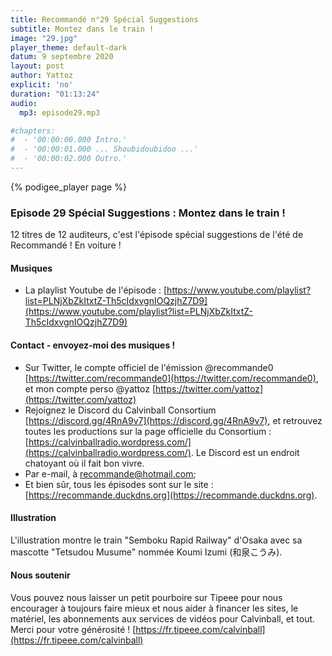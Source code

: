 ```yaml
---
title: Recommandé n°29 Spécial Suggestions
subtitle: Montez dans le train !
image: "29.jpg"
player_theme: default-dark
datum: 9 septembre 2020
layout: post
author: Yattoz
explicit: 'no'
duration: "01:13:24"
audio:
  mp3: episode29.mp3

#chapters:
#  - '00:00:00.000 Intro.'
#  - '00:00:01.000 ... Shoubidoubidoo ...'
#  - '00:00:02.000 Outro.'
---
```


{% podigee_player page %}

### Episode 29 Spécial Suggestions : Montez dans le train !

12 titres de 12 auditeurs, c'est l'épisode spécial suggestions de l'été de Recommandé ! En voiture !

#### Musiques

  * La playlist Youtube de l'épisode : [https://www.youtube.com/playlist?list=PLNjXbZkItxtZ-Th5cIdxvgnIOQzjhZ7D9](https://www.youtube.com/playlist?list=PLNjXbZkItxtZ-Th5cIdxvgnIOQzjhZ7D9)


#### Contact - envoyez-moi des musiques !

- Sur Twitter, le compte officiel de l'émission @recommande0 [https://twitter.com/recommande0](https://twitter.com/recommande0), et mon compte perso @yattoz [https://twitter.com/yattoz](https://twitter.com/yattoz)
- Rejoignez le Discord du Calvinball Consortium [https://discord.gg/4RnA9v7](https://discord.gg/4RnA9v7), et retrouvez toutes les productions sur la page officielle du Consortium : [https://calvinballradio.wordpress.com/](https://calvinballradio.wordpress.com/). Le Discord est un endroit chatoyant où il fait bon vivre.
- Par e-mail, à recommande@hotmail.com;
- Et bien sûr, tous les épisodes sont sur le site : [https://recommande.duckdns.org](https://recommande.duckdns.org).


#### Illustration

L'illustration montre le train "Semboku Rapid Railway" d'Osaka avec sa mascotte "Tetsudou Musume" nommée Koumi Izumi (和泉こうみ).

#### Nous soutenir 

Vous pouvez nous laisser un petit pourboire sur Tipeee pour nous encourager à toujours faire mieux et nous aider à financer les sites, le matériel, les abonnements aux services de vidéos pour Calvinball, et tout. Merci pour votre générosité ! [https://fr.tipeee.com/calvinball](https://fr.tipeee.com/calvinball)

